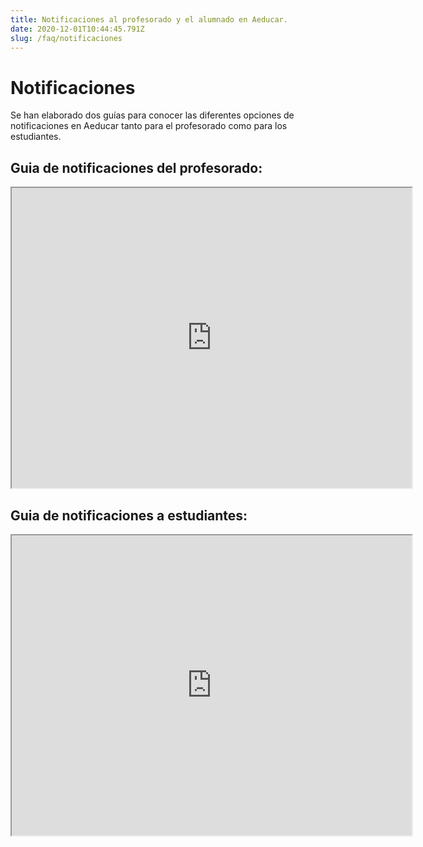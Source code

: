 ```yaml
---
title: Notificaciones al profesorado y el alumnado en Aeducar.
date: 2020-12-01T10:44:45.791Z
slug: /faq/notificaciones
---
```

# Notificaciones

Se han elaborado dos guías para conocer las diferentes opciones de notificaciones en Aeducar tanto para el profesorado como para los estudiantes.

## Guia de notificaciones del profesorado:

<iframe src="https://drive.google.com/file/d/1tTNLPhzhHU8dAKJgGexIrj_xGQvHq9iW/preview" width="640" height="480"></iframe>

## Guia de notificaciones a estudiantes:

<iframe src="https://drive.google.com/file/d/1TiHhGLlnbqQ2BK1j8x6Vi0VcPLeZddaP/preview" width="640" height="480"></iframe>